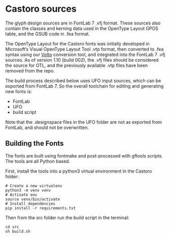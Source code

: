 # Castoro sources

The glyph design sources are in FontLab 7 .vfj format. These sources also contain the classes and kerning data used in the OpenType Layout GPOS table, and the GSUB code in .fea format.

The OpenType Layout for the Castoro fonts was initially developed in Microsoft‘s Visual OpenType Layout Tool .vtp format, then converted to .fea syntax using our [Volto](https://github.com/TiroTypeworks/Volto) conversion tool, and integrated into the FontLab 7 .vfj sources. As of version 1.10 (build 002), the .vfj files should be considered the source for OTL, and the previously available .vtp files have been removed from the repo.

The build process described below uses UFO input sources, which can be exported from FontLab 7. So the overall toolchain for editing and generating new fonts is:

* FontLab
* UFO
* build script

Note that the .designspace files in the UFO folder are not as exported from FontLab, and should not be overwritten.


## Building the Fonts

The fonts are built using fontmake and post-processed with gftools scripts. The tools are all Python based. 

First, install the tools into a python3 virtual environment in the Castoro folder:


```
# Create a new virtualenv
python3 -m venv venv
# Activate env
source venv/bin/activate
# Install dependencies
pip install -r requirements.txt
```

Then from the src folder run the build script in the terminal:

```
cd src
sh build.sh
```
